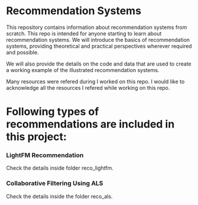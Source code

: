 # Recommendation Systems

This repository contains information about recommendation systems from scratch. 
This repo is intended for anyone starting to learn about recommendation systems. 
We will introduce the basics of recommendation systems, providing theoretical and practical perspectives wherever required and possible.

We will also provide the details on the code and data that are used to create a working example of the illustrated recommendation systems.

Many resources were refered during I worked on this repo. I would like to acknowledge all the resources I refered while working on this repo.

# Following types of recommendations are included in this project:

### LightFM Recommendation
Check the details inside folder reco_lightfm.

### Collaborative Filtering Using ALS
Check the details inside the folder reco_als.
